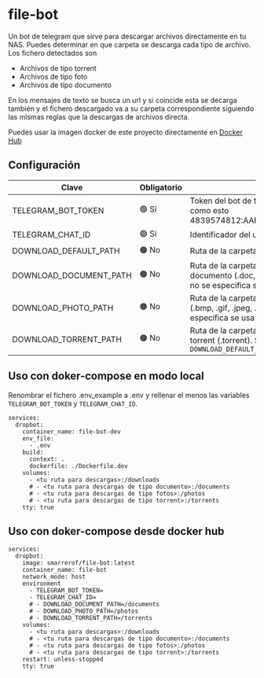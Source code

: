 # file-bot
Un bot de telegram que sirve para descargar archivos directamente en tu NAS. Puedes determinar en que carpeta se descarga cada tipo de archivo. Los fichero detectados son

- Archivos de tipo torrent 
- Archivos de tipo foto
- Archivos de tipo documento

En los mensajes de texto se busca un url y si coincide esta se decarga también y el fichero descargado va a su carpeta correspondiente siguiendo las mismas reglas que la descargas de archivos directa.

Puedes usar la imagen docker de este proyecto directamente en [Docker Hub](https://hub.docker.com/r/smarrerof/file-bot)


## Configuración
| Clave | Obligatorio | Valor |
|---|---|---|
|TELEGRAM_BOT_TOKEN|🟢 Sí|Token del bot de telegram. El valor se parecerá a algo como esto 4839574812:AAFD39kkdpWt3ywyRZergyOLMaJhac60qc|
|TELEGRAM_CHAT_ID|🟢 Sí|Identificador del usuario.|
|DOWNLOAD_DEFAULT_PATH|🟠 No|Ruta de la carpeta para descargas. Por defecto `/downloads`|
|DOWNLOAD_DOCUMENT_PATH|🟠 No|Ruta de la carpeta para descargas de ficheros de tipo documento (.doc, .docx, .pdf, .ppt, .pptx, .txt, .xls, .xlsx). Si no se especifica se usa `DOWNLOAD_DEFAULT_PATH`|
|DOWNLOAD_PHOTO_PATH|🟠 No|Ruta de la carpeta para descargas de ficheros de tipo foto (.bmp, .gif, .jpeg, .jpg, .png, .svg, .tiff, .webp). Si no se especifica se usa `DOWNLOAD_DEFAULT_PATH`|
|DOWNLOAD_TORRENT_PATH|🟠 No|Ruta de la carpeta para descargas de ficheros de tipo torrent (.torrent). Si no se especifica se usa `DOWNLOAD_DEFAULT_PATH`|

## Uso con doker-compose en modo local
Renombrar el fichero .env_example a .env y rellenar el menos las variables `TELEGRAM_BOT_TOKEN` y `TELEGRAM_CHAT_ID`.
```
services:
  dropbot:
    container_name: file-bot-dev
    env_file:
      - .env
    build:
      context: .
      dockerfile: ./Dockerfile.dev
    volumes:
      - <tu ruta para descargas>:/downloads
      # - <tu ruta para descargas de tipo documento>:/documents
      # - <tu ruta para descargas de tipo fotos>:/photos
      # - <tu ruta para descargas de tipo torrent>:/torrents
    tty: true
```

## Uso con doker-compose desde docker hub
```
services:
  dropbot:
    image: smarrerof/file-bot:latest
    container_name: file-bot
    network_mode: host
    environment
      - TELEGRAM_BOT_TOKEN=
      - TELEGRAM_CHAT_ID=
      # - DOWNLOAD_DOCUMENT_PATH=/documents
      # - DOWNLOAD_PHOTO_PATH=/photos
      # - DOWNLOAD_TORRENT_PATH=/torrents
    volumes:
      - <tu ruta para descargas>:/downloads
      # - <tu ruta para descargas de tipo documento>:/documents
      # - <tu ruta para descargas de tipo fotos>:/photos
      # - <tu ruta para descargas de tipo torrent>:/torrents
    restart: unless-stopped
    tty: true
```